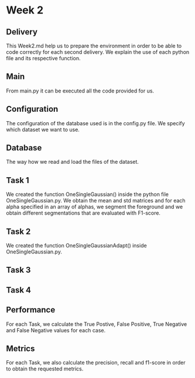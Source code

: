 # Week 2

## Delivery

This Week2.md help us to prepare the environment in order to be able to code correctly for each second delivery. We explain the use of each python file and its respective function.

## Main

From main.py it can be executed all the code provided for us.

## Configuration

The configuration of the database used is in the config.py file. We specify which dataset we want to use. 

## Database

The way how we read and load the files of the dataset.

## Task 1

We created the function OneSingleGaussian() inside the python file OneSingleGaussian.py. We obtain the mean and std matrices and for each alpha specified in an array of alphas, we segment the foreground and we obtain different segmentations that are evaluated with F1-score. 

## Task 2

We created the function OneSingleGaussianAdapt() inside OneSingleGaussian.py. 

## Task 3

## Task 4


## Performance

For each Task, we calculate the True Postive, False Positive, True Negative and False Negative values for each case.

## Metrics

For each Task, we also calculate the precision, recall and f1-score in order to obtain the requested metrics.


